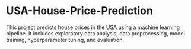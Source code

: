 # USA-House-Price-Prediction
This project predicts house prices in the USA using a machine learning pipeline. It includes exploratory data analysis, data preprocessing, model training, hyperparameter tuning, and evaluation.
